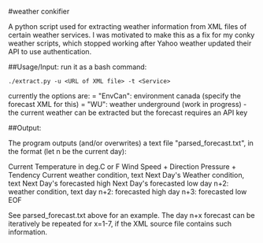 #weather conkifier

A python script used for extracting weather information from XML files of certain weather services. I was motivated to make this as a fix for my conky weather scripts, which stopped working after Yahoo weather updated their API to use authentication.

##Usage/Input:
run it as a bash command:

    ./extract.py -u <URL of XML file> -t <Service>

currently the options are:
    <Service> = "EnvCan": environment canada (specify the forecast XML for this)
    <Service> = "WU": weather underground (work in progress) - the current weather can be extracted but the forecast requires an API key

##Output:

The program outputs (and/or overwrites) a text file "parsed_forecast.txt", in the format (let n be the current day):

Current Temperature in deg.C or F
Wind Speed + Direction
Pressure + Tendency
Current weather condition, text
Next Day's Weather condition, text
Next Day's forecasted high
Next Day's forecasted low
day n+2: weather condition, text
day n+2: forecasted high
day n+3: forecasted low
EOF


See parsed_forecast.txt above for an example. The day n+x forecast can be iteratively be repeated for x=1-7, if the XML source file contains such information.

